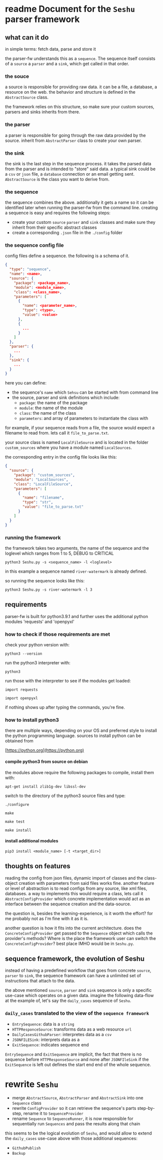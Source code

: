 # readme Document for the `Seshu` parser framework

## what can it do
in simple terms: fetch data, parse and store it

the parser-fw understands this as a `sequence`. The sequence itself consists of a `source` a `parser` and a `sink`, which get called in that order.

### the souce

a source is responsible for providing raw data. it can be a file, a database, a resource on the web. the behavior and structure is defined in the `AbstractSource` class.

the framework relies on this structure, so make sure your custom sources, parsers and sinks inherits from there.

### the parser

a parser is responsible for going through the raw data provided by the source. inherit from `AbstractParser` class to create your own parser.

### the sink

the sink is the last step in the sequence process. it takes the parsed data from the parser and is intended to "store" said data. a typical sink could be a `csv` or `json` file, a `database` connection or an email getting sent. `AbstractSource` is the class you want to derive from.

### the sequence

the sequence combines the above. additionally it gets a name so it can be identified later when running the parser-fw from the command line. creating a sequence is easy and requires the following steps:
* create your custom `source` `parser` and `sink` classes and make sure they inherit from their specific abstract classes
* create a corresponding `.json` file in the `./config` folder

### the sequence config file

config files define a sequence. the following is a schema of it.

```json
{
  "type": "sequence",
  "name": <name>,
  "source": {
    "package": <package_name>,
    "module": <module_name>,
    "class": <class_name>,
    "parameters": [
      {
        "name": <parameter_name>,
        "type": <type>,
        "value": <value>
      },
      {
        ...
      }
    ]
  },
  "parser": {
    ...
  },
  "sink": {
    ...
  }
}
```

here you can define:
* the sequence's `name` which `Sehsu` can be started with from command line
* the source, parser and sink definitions which include:
  * `package`: the name of the package
  * `module`: the name of the module
  * `class`: the name of the class
  * `parameters`: and array of parameters to instantiate the class with

for example, if your sequence reads from a file, the source would expect a filename to read from. lets call it `file_to_parse.txt`.

your source class is named `LocalFileSource` and is located in the folder `custom_sources` where you have a module named `LocalSources`.

the corresponding entry in the config file looks like this:

```json
{
  "source": {
    "package": "custom_sources",
    "module": "LocalSources",
    "class": "LocalFileSource",
    "parameters": [
      {
        "name": "filename",
        "type": "str",
        "value": "file_to_parse.txt"
      }
    ]
  }
}
```


### running the framework

the framework takes two arguments, the name of the sequence and the loglevel which ranges from 1 to 5, DEBUG to CRITICAL

`python3 Seshu.py -s <sequence_name> -l <loglevel>`

in this example a sequence named `river-watermark` is already defined.

so running the sequence looks like this:

`python3 Seshu.py -s river-watermark -l 3`

## requirements
parser-fw is built for python3.9.1 and further uses the additional python modules
'requests' and 'openpyxl'

### how to check if those requirements are met
check your python version with:

`python3 --version`

run the python3 interpreter with:

`python3`

run those with the interpreter to see if the modules get loaded:

`import requests`

`import openpyxl`

if nothing shows up after typing the commands, you're fine.

### how to install python3
there are multiple ways, depending on your OS and preferred style to install the python programming language. sources to install python can be obtained from

[https://python.org](https://python.org)

#### compile python3 from source on debian
the modules above require the following packages to compile, install them with:

`apt-get install zlib1g-dev libssl-dev`

switch to the directory of the python3 source files and type:

`./configure`

`make`

`make test`

`make install`

#### install additional modules

`pip3 install <module_name> [-t <target_dir>]`


## thoughts on features
reading the config from json files, dynamic import of classes and the class-object creation with parameters from said files works fine. another feature or level of abstraction is to read configs from any source, like xml files, databases. a way to implements this would require a class, lets call it `AbstractConfigProvider` which concrete implementation would act as an interface between the sequence creation and the data-source.

the question is, besides the learning-experience, is it worth the effort? for me probably not as I'm fine with it as it is.

another question is how it fits into the current architecture. does the `ConcreteConfigProvider` get passed to the `Sequence` object which calls the provider's methods? Where is the place the framework user can switch the `ConcreteConfigProvider`? best place IMHO would be in `Seshu.py`.

## sequence framework, the evolution of Seshu
instead of having a predefined workflow that goes from concrete `source`, `parser` to `sink`, the sequence framework can have a unlimited set of instructions that attach to the data.

the above mentioned `source`, `parser` and `sink` sequence is only a specific use-case which operates on a given data. imagine the following data-flow at the example of, let's say the `daily_cases` sequence of `Seshu`.

### `daily_cases` translated to the view of the `sequence framework`
* `EntrySequence`: data is a `string`
* `HTTPResponceSource`: transforms data as a web resource `url`
* `DailyCasesGithubParser`: interpretes data as a `csv`
* `JSONFILESink`: interprets data as a
* `ExitSequence`: indicates sequence end

`EntrySequence` and `ExitSequence` are implicit, the fact that there is no sequence before `HTTPResponseSource` and none after `JSONFIleSink` if the `ExitSequence` is left out defines the start end end of the whole sequence.

# rewrite `Seshu`
* merge `AbstractSource`, `AbstractParser` and `AbstractSink` into one `Sequence` class
* rewrite `ConfigProvider` so it can retrieve the sequence's parts step-by-step, rename it to `SequenceProvider`
* rename `Sequence` to `SequenceRunner`, it is now responsible for sequentially run `Sequences` and pass the results along that chain


this seems to be the logical evolution of `Seshu`, and would allow to extend the `daily_cases` use-case above with those additional sequences:
* `GithubPublish`
* `Backup`
